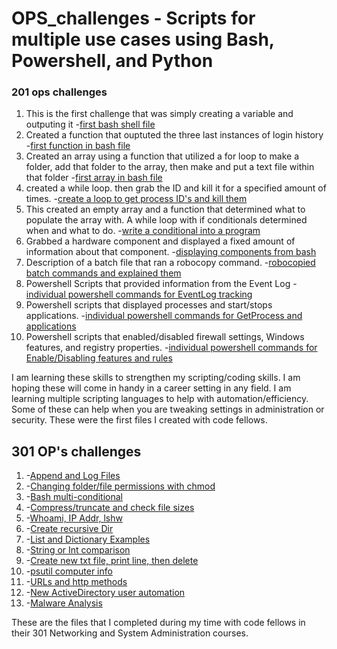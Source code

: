 # OPS_challenges - Scripts for multiple use cases using Bash, Powershell, and Python

### 201 ops challenges 
1. This is the first challenge that was simply creating a variable and outputing it
-[first bash shell file](Ops-201-Foundations-of-Computer-Operations/helloworld.sh)
2. Created a function that ouptuted the three last instances of login history
-[first function in bash file](Ops-201-Foundations-of-Computer-Operations/OPs201_function1.sh)
3. Created an array using a function that utilized a for loop to make a folder, add that folder to the array, then make and put a text file within that folder
-[first array in bash file](Ops-201-Foundations-of-Computer-Operations/arrays_challenge.sh)
4. created a while loop. then grab the ID and kill it for a specified amount of times. 
-[create a loop to get process ID's and kill them](Ops-201-Foundations-of-Computer-Operations/loops_week5.sh)
5. This created an empty array and a function that determined what to populate the array with. A while loop with if conditionals determined when and what to do. 
-[write a conditional into a program](Ops-201-Foundations-of-Computer-Operations/week6_conditional.sh)
6. Grabbed a hardware component and displayed a fixed amount of information about that component.
-[displaying components from bash](Ops-201-Foundations-of-Computer-Operations/ops7.sh)
7. Description of a batch file that ran a robocopy command. 
-[robocopied batch commands and explained them](Ops-201-Foundations-of-Computer-Operations/ops8_robocopy.md)
8. Powershell Scripts that provided information from the Event Log 
-[individual powershell commands for EventLog tracking](Ops-201-Foundations-of-Computer-Operations/ops9_powershell.ps1)
9. Powershell scripts that displayed processes and start/stops applications.
-[individual powershell commands for GetProcess and applications](Ops-201-Foundations-of-Computer-Operations/ops10_powershell.ps1)
10. Powershell scripts that enabled/disabled firewall settings, Windows features, and registry properties.
-[individual powershell commands for Enable/Disabling features and rules](Ops-201-Foundations-of-Computer-Operations/ops11_endpoints.ps1)

I am learning these skills to strengthen my scripting/coding skills. I am hoping these will come in handy in a career setting in any field. I am learning multiple scripting languages to help with automation/efficiency. Some of these can help when you are tweaking settings in administration or security. These were the first files I created with code fellows.

## 301 OP's challenges
1. -[Append and Log Files](Ops-301-Networking-and-Systems-Administration/ops-301d14_Challenge1.py)
2. -[Changing folder/file permissions with chmod](Ops-301-Networking-and-Systems-Administration/ops-301d14_Challenge2.py)
3. -[Bash multi-conditional](Ops-301-Networking-and-Systems-Administration/ops-301d14_Challenge3.py)
4. -[Compress/truncate and check file sizes](Ops-301-Networking-and-Systems-Administration/ops-301d14_Challenge4.py)
5. -[Whoami, IP Addr, lshw](Ops-301-Networking-and-Systems-Administration/ops-301d14_Challenge5.py)
6. -[Create recursive Dir](Ops-301-Networking-and-Systems-Administration/ops-301d14_Challenge6.py)
7. -[List and Dictionary Examples](Ops-301-Networking-and-Systems-Administration/ops-301d14_Challenge7.py)
8. -[String or Int comparison](Ops-301-Networking-and-Systems-Administration/ops-301d14_Challenge8.py)
9. -[Create new txt file, print line, then delete](Ops-301-Networking-and-Systems-Administration/ops-301d14_Challenge9.py)
10. -[psutil computer info](Ops-301-Networking-and-Systems-Administration/ops-301d14_Challenge10.py)
11. -[URLs and http methods](Ops-301-Networking-and-Systems-Administration/ops-301d14_Challenge11.py)
12. -[New ActiveDirectory user automation](Ops-301-Networking-and-Systems-Administration/ops-301d14_Challenge12.py)
13. -[Malware Analysis](Ops-301-Networking-and-Systems-Administration/ops-301d14_Challenge13.py)

These are the files that I completed during my time with code fellows in their 301 Networking and System Administration courses. 
